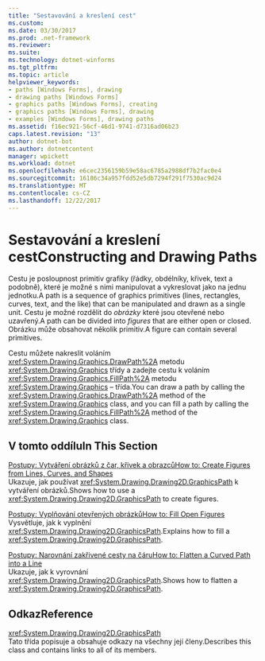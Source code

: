 ```yaml
---
title: "Sestavování a kreslení cest"
ms.custom: 
ms.date: 03/30/2017
ms.prod: .net-framework
ms.reviewer: 
ms.suite: 
ms.technology: dotnet-winforms
ms.tgt_pltfrm: 
ms.topic: article
helpviewer_keywords:
- paths [Windows Forms], drawing
- drawing paths [Windows Forms]
- graphics paths [Windows Forms], creating
- graphics paths [Windows Forms], drawing
- examples [Windows Forms], drawing paths
ms.assetid: f16ec921-56cf-46d1-9741-d7316ad06b23
caps.latest.revision: "13"
author: dotnet-bot
ms.author: dotnetcontent
manager: wpickett
ms.workload: dotnet
ms.openlocfilehash: e6cec2356159b59e58ac6785a2988df7b2fac0e4
ms.sourcegitcommit: 16186c34a957fdd52e5db7294f291f7530ac9d24
ms.translationtype: MT
ms.contentlocale: cs-CZ
ms.lasthandoff: 12/22/2017
---
```

# <a name="constructing-and-drawing-paths"></a><span data-ttu-id="901d6-102">Sestavování a kreslení cest</span><span class="sxs-lookup"><span data-stu-id="901d6-102">Constructing and Drawing Paths</span></span>
<span data-ttu-id="901d6-103">Cestu je posloupnost primitiv grafiky (řádky, obdélníky, křivek, text a podobně), které je možné s nimi manipulovat a vykreslovat jako na jednu jednotku.</span><span class="sxs-lookup"><span data-stu-id="901d6-103">A path is a sequence of graphics primitives (lines, rectangles, curves, text, and the like) that can be manipulated and drawn as a single unit.</span></span> <span data-ttu-id="901d6-104">Cestu je možné rozdělit do *obrázky* které jsou otevřené nebo uzavřený.</span><span class="sxs-lookup"><span data-stu-id="901d6-104">A path can be divided into *figures* that are either open or closed.</span></span> <span data-ttu-id="901d6-105">Obrázku může obsahovat několik primitiv.</span><span class="sxs-lookup"><span data-stu-id="901d6-105">A figure can contain several primitives.</span></span>  
  
 <span data-ttu-id="901d6-106">Cestu můžete nakreslit voláním <xref:System.Drawing.Graphics.DrawPath%2A> metodu <xref:System.Drawing.Graphics> třídy a zadejte cestu k voláním <xref:System.Drawing.Graphics.FillPath%2A> metodu <xref:System.Drawing.Graphics> – třída.</span><span class="sxs-lookup"><span data-stu-id="901d6-106">You can draw a path by calling the <xref:System.Drawing.Graphics.DrawPath%2A> method of the <xref:System.Drawing.Graphics> class, and you can fill a path by calling the <xref:System.Drawing.Graphics.FillPath%2A> method of the <xref:System.Drawing.Graphics> class.</span></span>  
  
## <a name="in-this-section"></a><span data-ttu-id="901d6-107">V tomto oddílu</span><span class="sxs-lookup"><span data-stu-id="901d6-107">In This Section</span></span>  
 [<span data-ttu-id="901d6-108">Postupy: Vytváření obrázků z čar, křivek a obrazců</span><span class="sxs-lookup"><span data-stu-id="901d6-108">How to: Create Figures from Lines, Curves, and Shapes</span></span>](../../../../docs/framework/winforms/advanced/how-to-create-figures-from-lines-curves-and-shapes.md)  
 <span data-ttu-id="901d6-109">Ukazuje, jak používat <xref:System.Drawing.Drawing2D.GraphicsPath> k vytváření obrázků.</span><span class="sxs-lookup"><span data-stu-id="901d6-109">Shows how to use a <xref:System.Drawing.Drawing2D.GraphicsPath> to create figures.</span></span>  
  
 [<span data-ttu-id="901d6-110">Postupy: Vyplňování otevřených obrázků</span><span class="sxs-lookup"><span data-stu-id="901d6-110">How to: Fill Open Figures</span></span>](../../../../docs/framework/winforms/advanced/how-to-fill-open-figures.md)  
 <span data-ttu-id="901d6-111">Vysvětluje, jak k vyplnění <xref:System.Drawing.Drawing2D.GraphicsPath>.</span><span class="sxs-lookup"><span data-stu-id="901d6-111">Explains how to fill a <xref:System.Drawing.Drawing2D.GraphicsPath>.</span></span>  
  
 [<span data-ttu-id="901d6-112">Postupy: Narovnání zakřivené cesty na čáru</span><span class="sxs-lookup"><span data-stu-id="901d6-112">How to: Flatten a Curved Path into a Line</span></span>](../../../../docs/framework/winforms/advanced/how-to-flatten-a-curved-path-into-a-line.md)  
 <span data-ttu-id="901d6-113">Ukazuje, jak k vyrovnání <xref:System.Drawing.Drawing2D.GraphicsPath>.</span><span class="sxs-lookup"><span data-stu-id="901d6-113">Shows how to flatten a <xref:System.Drawing.Drawing2D.GraphicsPath>.</span></span>  
  
## <a name="reference"></a><span data-ttu-id="901d6-114">Odkaz</span><span class="sxs-lookup"><span data-stu-id="901d6-114">Reference</span></span>  
 <xref:System.Drawing.Drawing2D.GraphicsPath>  
 <span data-ttu-id="901d6-115">Tato třída popisuje a obsahuje odkazy na všechny její členy.</span><span class="sxs-lookup"><span data-stu-id="901d6-115">Describes this class and contains links to all of its members.</span></span>
